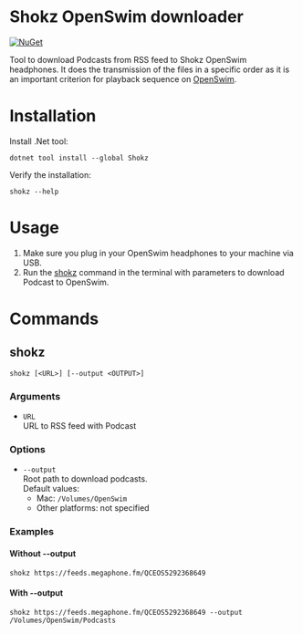 # Shokz OpenSwim downloader
[![NuGet](https://buildstats.info/nuget/Shokz)](https://www.nuget.org/packages/Shokz)

Tool to download Podcasts from RSS feed to Shokz OpenSwim headphones.
It does the transmission of the files in a specific order as it is an important criterion for playback sequence on [OpenSwim](https://intl.help.shokz.com/s/article/How-to-list-the-track-order-on-OpenSwim-formerly-Xtrainerz-17).

# Installation
Install .Net tool:
```
dotnet tool install --global Shokz
```

Verify the installation:
```
shokz --help
```

# Usage
1. Make sure you plug in your OpenSwim headphones to your machine via USB.
2. Run the [shokz](#shokz) command in the terminal with parameters to download Podcast to OpenSwim.

# Commands
## shokz
```
shokz [<URL>] [--output <OUTPUT>]
```
### Arguments
- `URL`\
URL to RSS feed with Podcast

### Options
- `--output`\
Root path to download podcasts.\
Default values:
    - Mac: `/Volumes/OpenSwim`
    - Other platforms: not specified

### Examples
#### Without --output
```
shokz https://feeds.megaphone.fm/QCEOS5292368649
```

#### With --output
```
shokz https://feeds.megaphone.fm/QCEOS5292368649 --output /Volumes/OpenSwim/Podcasts
```

